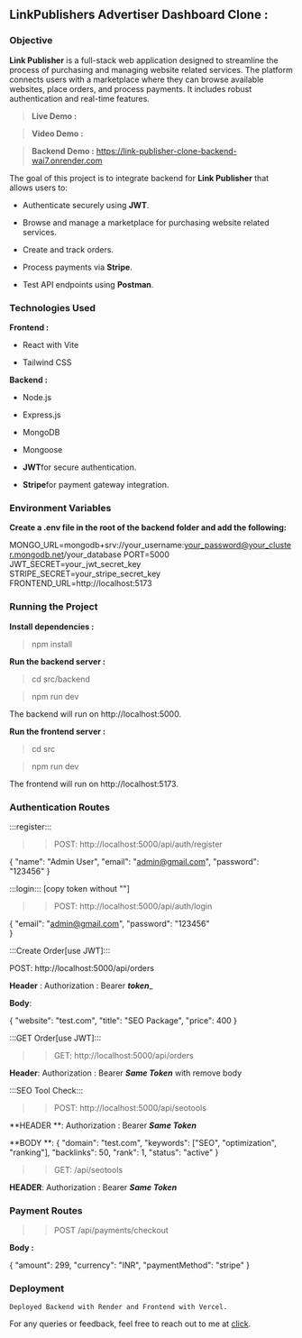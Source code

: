 ## LinkPublishers Advertiser Dashboard Clone :

### Objective

**Link Publisher** is a full-stack web application designed to streamline the process of purchasing and managing website related services. The platform connects users with a marketplace where they can browse available websites, place orders, and process payments. It includes robust authentication and real-time features.


> **Live Demo :**

> **Video Demo :**

> **Backend Demo :** https://link-publisher-clone-backend-wai7.onrender.com

The goal of this project is to integrate backend for **Link Publisher** that allows users to:

- Authenticate securely using **JWT**.

- Browse and manage a marketplace for purchasing website related services.

- Create and track orders.

- Process payments via **Stripe**.

- Test API endpoints using **Postman**.



### Technologies Used

**Frontend :**

- React with Vite 

- Tailwind CSS


**Backend :**

- Node.js 

- Express.js

- MongoDB

- Mongoose

- **JWT**for secure authentication.

- **Stripe**for payment gateway integration.


### Environment Variables

**Create a .env file in the root of the backend folder and add the following:**

MONGO_URL=mongodb+srv://your_username:your_password@your_cluster.mongodb.net/your_database
PORT=5000
JWT_SECRET=your_jwt_secret_key
STRIPE_SECRET=your_stripe_secret_key
FRONTEND_URL=http://localhost:5173

### Running the Project

**Install dependencies :**

> npm install

**Run the backend server :**

> cd src/backend

> npm run dev

The backend will run on http://localhost:5000.

**Run the frontend server :**

> cd src

> npm run dev

The frontend will run on http://localhost:5173.


### Authentication Routes

:::register:::


>> POST:  http://localhost:5000/api/auth/register

{
    "name": "Admin User",
    "email": "admin@gmail.com",
    "password": "123456"
}


:::login::: [copy token without ""]


>> POST:  http://localhost:5000/api/auth/login


{
    "email": "admin@gmail.com",
    "password": "123456"                                   
}


:::Create Order[use JWT]:::


POST: http://localhost:5000/api/orders

**Header** :   Authorization  : Bearer ___token____

**Body**:

{
    "website": "test.com",
    "title": "SEO Package",
    "price": 400
}


:::GET Order[use JWT]::: 

>> GET:  http://localhost:5000/api/orders

**Header**: Authorization : Bearer ___Same Token___  with  remove body


:::SEO Tool Check:::


>> POST: http://localhost:5000/api/seotools

**HEADER **: Authorization : Bearer ___Same Token___

**BODY **:
{
  "domain": "test.com",
  "keywords": ["SEO", "optimization", "ranking"],
  "backlinks": 50,
  "rank": 1,
  "status": "active"
}


>> GET: /api/seotools

**HEADER**: Authorization : Bearer ___Same Token___ 



### Payment Routes

>> POST /api/payments/checkout


**Body :**

{
  "amount": 299,
  "currency": "INR",
  "paymentMethod": "stripe"
}


### Deployment

    Deployed Backend with Render and Frontend with Vercel.

For any queries or feedback, feel free to reach out to me at [click](raghabendradash779@gmail.com).



